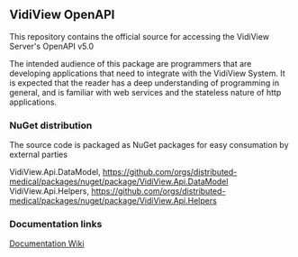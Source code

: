 ## VidiView OpenAPI

This repository contains the official source for accessing the VidiView Server's OpenAPI v5.0

The intended audience of this package are programmers that are developing applications that need to integrate with the VidiView System.
It is expected that the reader has a deep understanding of programming in general, and is familiar with web services and the stateless nature of http applications.

### NuGet distribution
The source code is packaged as NuGet packages for easy consumation by external parties

VidiView.Api.DataModel, https://github.com/orgs/distributed-medical/packages/nuget/package/VidiView.Api.DataModel  
VidiView.Api.Helpers, https://github.com/orgs/distributed-medical/packages/nuget/package/VidiView.Api.Helpers

### Documentation links 

[Documentation Wiki](https://github.com/distributed-medical/VidiView_OpenAPI/wiki/)
